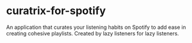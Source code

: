 # curatrix-for-spotify
An application that curates your listening habits on Spotify to add ease in creating cohesive playlists. Created by lazy listeners for lazy listeners.
